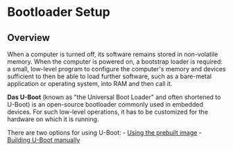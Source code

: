 # Bootloader Setup

## Overview

When a computer is turned off, its software remains stored in non-volatile memory. When the computer is powered on, a bootstrap loader is required: a small, low-level program to configure the computer's memory and devices sufficient to then be able to load further software, such as a bare-metal application or operating system, into RAM and then call it.

**Das U-Boot** (known as "the Universal Boot Loader" and often shortened to U-Boot) is an open-source bootloader commonly used in embedded devices. For such low-level operations, it has to be customized for the hardware on which it is running.

There are two options for using U-Boot:
    - [Using the prebuilt image](using_the_prebuilt_image.md)
    - [Building U-Boot manually](building_uboot_manually.md)
